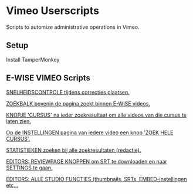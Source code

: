 Vimeo Userscripts
=================

Scripts to automize administrative operations in Vimeo.


## Setup

Install TamperMonkey

  

## E-WISE VIMEO Scripts

[SNELHEIDSCONTROLE tijdens correcties plaatsen.](https://github.com/ewisenl/Vimeo-Userscript/raw/master/snelheidscontrole.user.js)  

[ZOEKBALK bovenin de pagina zoekt binnen E-WISE videos.](https://github.com/ewisenl/Vimeo-Userscript/raw/master/swapSearchBar.user.js)  

[KNOPJE 'CURSUS' na ieder zoekresultaat om alle videos van die cursus te laten zien.](https://github.com/ewisenl/Vimeo-Userscript/raw/master/allvideosCursusButton.user.js)  

[Op de INSTELLINGEN pagina van iedere video een knop 'ZOEK HELE CURSUS'.](https://github.com/ewisenl/Vimeo-Userscript/raw/master/findThisCourseButton.user.js)  

[STATISTIEKEN zoeken bij alle zoekresultaten (redactie).](https://github.com/ewisenl/Vimeo-Userscript/raw/master/redactie.user.js)  

[EDITORS: REVIEWPAGE KNOPPEN om SRT te downloaden en naar SETTINGS te gaan.](https://github.com/ewisenl/Vimeo-Userscript/raw/master/reviewpageButton.user.js)  

[EDITORS: ALLE STUDIO FUNCTIES (thumbnails, SRTs, EMBED-instellingen etc...](https://github.com/ewisenl/Vimeo-Userscript/raw/master/userscript.user.js)


